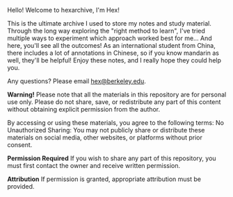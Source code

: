 Hello!
Welcome to hexarchive, I'm Hex!

This is the ultimate archive I used to store my notes and study material.
Through the long way exploring the "right method to learn", I've tried multiple ways to experiment which approach worked best for me...
And here, you'll see all the outcomes!
As an international student from China, there includes a lot of annotations in Chinese, so if you know mandarin as well, they'll be helpful!
Enjoy these notes, and I really hope they could help you.

Any questions? Please email hex@berkeley.edu.

**Warning!**
Please note that all the materials in this repository are for personal use only. 
Please do not share, save, or redistribute any part of this content without obtaining explicit permission from the author.

By accessing or using these materials, you agree to the following terms:
No Unauthorized Sharing: You may not publicly share or distribute these materials on social media, other websites, or platforms without prior consent.

**Permission Required**
If you wish to share any part of this repository, you must first contact the owner and receive written permission.

**Attribution** If permission is granted, appropriate attribution must be provided.
